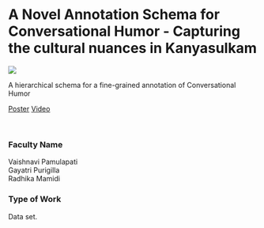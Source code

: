 # A Novel Annotation Schema for Conversational Humor - Capturing the cultural nuances in Kanyasulkam

![](https://i.imgur.com/AJCWbw5.png)

A hierarchical schema for a fine-grained annotation of Conversational Humor

[Poster](06.%20A%20Novel%20Annotation%20Schema%20for%20Conversational%20Humor%20-%20Capturing%20the%20cultural%20nuances%20in%20Kanyasulkam.pdf)
[Video](https://youtu.be/r02nTWHmHBc)

<br>


### Faculty Name

Vaishnavi Pamulapati<br>
Gayatri Purigilla<br>
Radhika Mamidi


### Type of Work

Data set.
